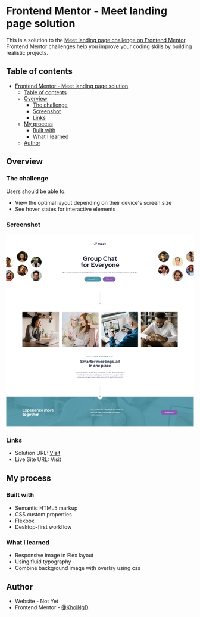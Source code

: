 # Frontend Mentor - Meet landing page solution

This is a solution to the [Meet landing page challenge on Frontend Mentor](https://www.frontendmentor.io/solutions/responsive-landing-page-using-css-flexbox--O02mtC0e). Frontend Mentor challenges help you improve your coding skills by building realistic projects.

## Table of contents

- [Frontend Mentor - Meet landing page solution](#frontend-mentor---meet-landing-page-solution)
  - [Table of contents](#table-of-contents)
  - [Overview](#overview)
    - [The challenge](#the-challenge)
    - [Screenshot](#screenshot)
    - [Links](#links)
  - [My process](#my-process)
    - [Built with](#built-with)
    - [What I learned](#what-i-learned)
  - [Author](#author)

## Overview

### The challenge

Users should be able to:

- View the optimal layout depending on their device's screen size
- See hover states for interactive elements

### Screenshot

![](./screenshot.png)

### Links

- Solution URL: [Visit](https://github.com/KhoiNgD/meeting-landing-page)
- Live Site URL: [Visit](https://khoind-meeting.netlify.app)

## My process

### Built with

- Semantic HTML5 markup
- CSS custom properties
- Flexbox
- Desktop-first workflow

### What I learned

- Responsive image in Flex layout
- Using fluid typography
- Combine background image with overlay using css

## Author

- Website - Not Yet
- Frontend Mentor - [@KhoiNgD](https://www.frontendmentor.io/profile/KhoiNgD)
